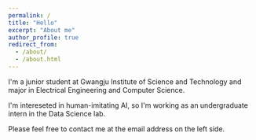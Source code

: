 ```yaml
---
permalink: /
title: "Hello"
excerpt: "About me"
author_profile: true
redirect_from: 
  - /about/
  - /about.html
---
```


I'm a junior student at Gwangju Institute of Science and Technology and major in Electrical Engineering and Computer Science.

I'm intereseted in human-imitating AI, so I'm working as an undergraduate intern in the Data Science lab.

Please feel free to contact me at the email address on the left side.
